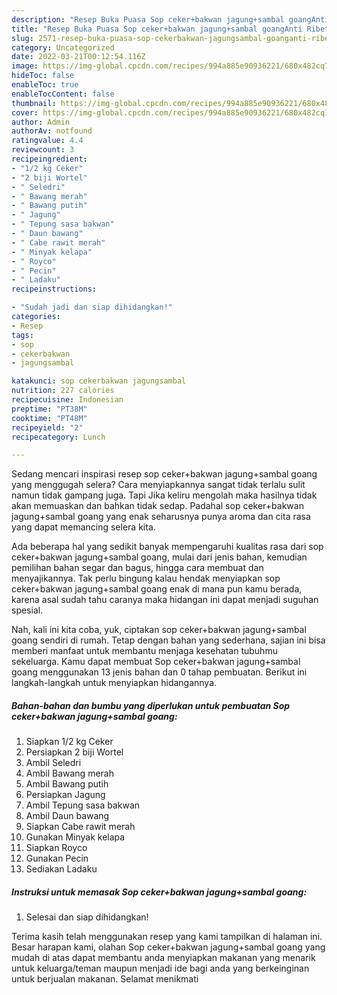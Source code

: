```yaml
---
description: "Resep Buka Puasa Sop ceker+bakwan jagung+sambal goangAnti Ribet"
title: "Resep Buka Puasa Sop ceker+bakwan jagung+sambal goangAnti Ribet"
slug: 2571-resep-buka-puasa-sop-cekerbakwan-jagungsambal-goanganti-ribet
category: Uncategorized
date: 2022-03-21T00:12:54.116Z
image: https://img-global.cpcdn.com/recipes/994a885e90936221/680x482cq70/sop-cekerbakwan-jagungsambal-goang-foto-resep-utama.jpg
hideToc: false
enableToc: true
enableTocContent: false
thumbnail: https://img-global.cpcdn.com/recipes/994a885e90936221/680x482cq70/sop-cekerbakwan-jagungsambal-goang-foto-resep-utama.jpg
cover: https://img-global.cpcdn.com/recipes/994a885e90936221/680x482cq70/sop-cekerbakwan-jagungsambal-goang-foto-resep-utama.jpg
author: Admin
authorAv: notfound
ratingvalue: 4.4
reviewcount: 3
recipeingredient:
- "1/2 kg Ceker"
- "2 biji Wortel"
- " Seledri"
- " Bawang merah"
- " Bawang putih"
- " Jagung"
- " Tepung sasa bakwan"
- " Daun bawang"
- " Cabe rawit merah"
- " Minyak kelapa"
- " Royco"
- " Pecin"
- " Ladaku"
recipeinstructions:

- "Sudah jadi dan siap dihidangkan!"
categories:
- Resep
tags:
- sop
- cekerbakwan
- jagungsambal

katakunci: sop cekerbakwan jagungsambal 
nutrition: 227 calories
recipecuisine: Indonesian
preptime: "PT38M"
cooktime: "PT48M"
recipeyield: "2"
recipecategory: Lunch

---
```



Sedang mencari inspirasi resep sop ceker+bakwan jagung+sambal goang yang menggugah selera? Cara menyiapkannya sangat tidak terlalu sulit namun tidak gampang juga. Tapi Jika keliru mengolah maka hasilnya tidak akan memuaskan dan bahkan tidak sedap. Padahal sop ceker+bakwan jagung+sambal goang yang enak seharusnya punya aroma dan cita rasa yang dapat memancing selera kita.


Ada beberapa hal yang sedikit banyak mempengaruhi kualitas rasa dari sop ceker+bakwan jagung+sambal goang, mulai dari jenis bahan, kemudian pemilihan bahan segar dan bagus, hingga cara membuat dan menyajikannya. Tak perlu bingung kalau hendak menyiapkan sop ceker+bakwan jagung+sambal goang enak di mana pun kamu berada, karena asal sudah tahu caranya maka hidangan ini dapat menjadi suguhan spesial.




Nah, kali ini kita coba, yuk, ciptakan sop ceker+bakwan jagung+sambal goang sendiri di rumah. Tetap dengan bahan yang sederhana, sajian ini bisa memberi manfaat untuk membantu menjaga kesehatan tubuhmu sekeluarga. Kamu dapat membuat Sop ceker+bakwan jagung+sambal goang menggunakan 13 jenis bahan dan 0 tahap pembuatan. Berikut ini langkah-langkah untuk menyiapkan hidangannya.

<!--inarticleads1-->

##### Bahan-bahan dan bumbu yang diperlukan untuk pembuatan Sop ceker+bakwan jagung+sambal goang:

1. Siapkan 1/2 kg Ceker
1. Persiapkan 2 biji Wortel
1. Ambil  Seledri
1. Ambil  Bawang merah
1. Ambil  Bawang putih
1. Persiapkan  Jagung
1. Ambil  Tepung sasa bakwan
1. Ambil  Daun bawang
1. Siapkan  Cabe rawit merah
1. Gunakan  Minyak kelapa
1. Siapkan  Royco
1. Gunakan  Pecin
1. Sediakan  Ladaku




<!--inarticleads2-->

##### Instruksi untuk memasak Sop ceker+bakwan jagung+sambal goang:


1. Selesai dan siap dihidangkan!



Terima kasih telah menggunakan resep yang kami tampilkan di halaman ini. Besar harapan kami, olahan Sop ceker+bakwan jagung+sambal goang yang mudah di atas dapat membantu anda menyiapkan makanan yang menarik untuk keluarga/teman maupun menjadi ide bagi anda yang berkeinginan untuk berjualan makanan. Selamat menikmati
